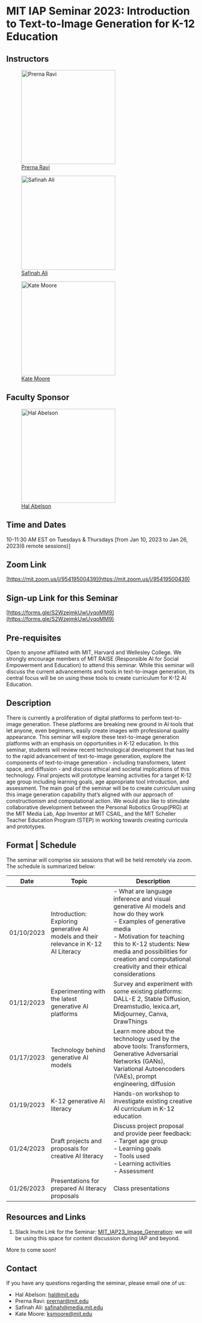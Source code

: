 # **MIT IAP Seminar 2023: Introduction to Text-to-Image Generation for K-12 Education**

## Instructors
  <div >
    <figure>
    <img
    src="https://pbs.twimg.com/profile_images/1602560514852167680/jloxgKM5_400x400.jpg"
    width="250"
    alt="Prerna Ravi"/>
    <figcaption ><a href="https://prernaravi.com/"> Prerna Ravi</a></figcaption>
    </figure>
 </div>

<div >
    <figure>
    <img
    src="https://raise.mit.edu/images/team-safinah.jpg"
    width="250"
    alt="Safinah Ali"/>
    <figcaption ><a href="https://safinahali.com/">Safinah Ali</a></figcaption>
    </figure>
</div>



<div >
    <figure>
    <img
        src="https://education.mit.edu/wp-content/uploads/bb-plugin/cache/Kate-Moore-pdf-square.jpg"
        width="250"
        alt="Kate Moore"/>
    <figcaption ><a href="http://www.katemoore.me/">Kate Moore</a></figcaption>
    </figure>
</div>




## Faculty Sponsor

<figure>
    <img
        src="https://www.csail.mit.edu/sites/default/files/styles/headshot/public/images/migration/abelson.jpg?h=5636fc5d&itok=ttD7eWss"
        width="250"
        alt="Hal Abelson"/>
    <figcaption ><a href="https://www.csail.mit.edu/person/hal-abelson">Hal Abelson</a></figcaption>
</figure>


## Time and Dates
10-11:30 AM EST on Tuesdays & Thursdays [from Jan 10, 2023 to Jan 26, 2023(6 remote sessions)]

## Zoom Link
[https://mit.zoom.us/j/95419500439](https://mit.zoom.us/j/95419500439)

## Sign-up Link for this Seminar 
[https://forms.gle/S2WzejmkUwUyqoMM9](https://forms.gle/S2WzejmkUwUyqoMM9)

## Pre-requisites

Open to anyone affiliated with MIT, Harvard and Wellesley College. We strongly encourage members of MIT RAISE (Responsible AI for Social Empowerment and Education) to attend this seminar. While this seminar will discuss the current advancements and tools in text-to-image generation, its central focus will be on using these tools to create curriculum for K-12 AI Education. 

## Description

There is currently a proliferation of digital platforms to perform text-to-image generation. These platforms are breaking new ground in AI tools that let anyone, even beginners, easily create images with professional quality appearance. This seminar will explore these text-to-image generation platforms with an emphasis on opportunities in K-12 education. In this seminar, students will review recent technological development that has led to the rapid advancement of text-to-image generation, explore the components of text-to-image generation - including transformers, latent space, and diffusion - and discuss ethical and societal implications of this technology. Final projects will prototype learning activities for a target K-12 age group including learning goals, age appropriate tool introduction, and assessment.
The main goal of the seminar will be to create curriculum using this image generation capability that’s aligned with our approach of constructionism and computational action. We would also like to stimulate collaborative development between the Personal Robotics Group(PRG) at the MIT Media Lab, App Inventor at MIT CSAIL, and the MIT Scheller Teacher Education Program (STEP) in working towards creating curricula and prototypes.


## Format | Schedule

The seminar will comprise six sessions that will be held remotely via zoom. The schedule is summarized below:


| Date          | Topic           | Description  | 
| ------------- |---------------| ------| 
| 01/10/2023    | Introduction: Exploring generative AI models and their relevance in K-12 AI Literacy | - What are language inference and visual generative AI models and how do they work <br /> - Examples of generative media <br /> - Motivation for teaching this to K-12 students: New media and possibilities for creation and computational creativity and their ethical considerations 
| 01/12/2023    | Experimenting with the latest generative AI platforms      |   Survey and experiment with some existing platforms: DALL-E 2, Stable Diffusion, Dreamstudio, lexica.art, Midjourney, Canva, DrawThings
| 01/17/2023    | Technology behind generative AI models     |    Learn more about the technology used by the above tools: Transformers, Generative Adversarial Networks (GANs), Variational Autoencoders (VAEs), prompt engineering, diffusion
| 01/19/2023    | K-12 generative AI literacy | Hands-on workshop to investigate existing creative AI curriculum in K-12 education
| 01/24/2023    | Draft projects and proposals for creative AI literacy | Discuss project proposal and provide peer feedback: <br/>- Target age group <br/>- Learning goals <br/>- Tools used <br/>- Learning activities <br/>- Assessment 
| 01/26/2023    | Presentations for prepared AI literacy proposals | Class presentations 

## Resources and Links

1) Slack Invite Link for the Seminar: [MIT_IAP23_Image_Generation](https://join.slack.com/t/slack-fsh4446/shared_invite/zt-1mu4i9jjn-GjD6dsCSaFi766fiDrrijw): we will be using this space for content discussion during IAP and beyond. 

More to come soon!

## Contact
If you have any questions regarding the seminar, please email one of us: 

- Hal Abelson: <hal@mit.edu>
- Prerna Ravi: <prernar@mit.edu>
- Safinah Ali: <safinah@media.mit.edu>
- Kate Moore: <ksmoore@mit.edu>
